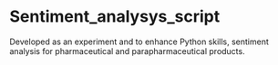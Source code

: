 # Sentiment_analysys_script
Developed as an experiment and to enhance Python skills, sentiment analysis for pharmaceutical and parapharmaceutical products.
